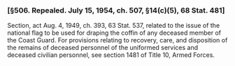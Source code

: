 ### [§506. Repealed. July 15, 1954, ch. 507, §14(c)(5), 68 Stat. 481] ###

Section, act Aug. 4, 1949, ch. 393, 63 Stat. 537, related to the issue of the national flag to be used for draping the coffin of any deceased member of the Coast Guard. For provisions relating to recovery, care, and disposition of the remains of deceased personnel of the uniformed services and deceased civilian personnel, see section 1481 of Title 10, Armed Forces.